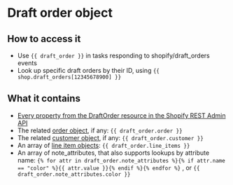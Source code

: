 # Draft order object

## How to access it

* Use `{{ draft_order }}`  in tasks responding to shopify/draft\_orders events
* Look up specific draft orders by their ID, using `{{ shop.draft_orders[12345678900] }}`

## What it contains

* [Every property from the DraftOrder resource in the Shopify REST Admin API](https://shopify.dev/docs/admin-api/rest/reference/orders/draftorder#properties)
* The related [order object](order.md), if any: `{{ draft_order.order }}`
* The related [customer object](customer-object.md), if any: `{{ draft_order.customer }}` 
* An array of [line item objects](line-item.md): `{{ draft_order.line_items }}` 
* An array of note\_attributes, that also supports lookups by attribute name: `{% for attr in draft_order.note_attributes %}{% if attr.name == "color" %}{{ attr.value }}{% endif %}{% endfor %}` , or `{{ draft_order.note_attributes.color }}`


